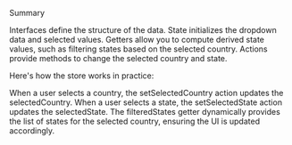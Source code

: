 Summary

Interfaces define the structure of the data.
State initializes the dropdown data and selected values.
Getters allow you to compute derived state values, such as filtering states based on the selected country.
Actions provide methods to change the selected country and state.

Here's how the store works in practice:

When a user selects a country, the setSelectedCountry action updates the selectedCountry.
When a user selects a state, the setSelectedState action updates the selectedState.
The filteredStates getter dynamically provides the list of states for the selected country, ensuring the UI is updated accordingly.